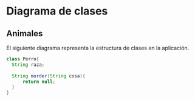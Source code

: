 # Diagrama de clases

## Animales
El siguiente diagrama representa la estructura de clases en la aplicación.

```java
class Perro{
  String raza;
  
  String morder(String cosa){
      return null;
  }
}
```
